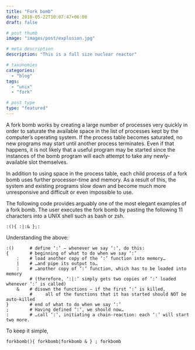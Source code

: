 ```yaml
---
title: "Fork bomb"
date: 2010-05-22T10:07:47+06:00
draft: false

# post thumb
image: "images/post/explosion.jpg"

# meta description
description: "This is a full size nuclear reactor"

# taxonomies
categories: 
  - "blog"
tags:
  - "unix"
  - "fork"

# post type
type: "featured"
---
```


A fork bomb works by creating a large number of processes very quickly in order to saturate the available space in the list of processes kept by the computer’s operating system. If the process table becomes saturated, no new programs may start until another process terminates. Even if that happens, it is not likely that a useful program may be started since the instances of the bomb program will each attempt to take any newly-available slot themselves.

In addition to using space in the process table, each child process of a fork bomb uses further processor-time and memory. As a result of this, the system and existing programs slow down and become much more unresponsive and difficult or even impossible to use.

The following code provides arguably one of the most elegant examples of a fork bomb. The user executes the fork bomb by pasting the following 11 characters into a UNIX shell such as bash or zsh.

```
:(){ :|:& };:
```

Understanding the above:

```
:()      # define ‘:’ – whenever we say ‘:‘, do this:
{        # beginning of what to do when we say ‘:’
    :    # load another copy of the ‘:’ function into memory…
    |    # …and pipe its output to…
    :    # …another copy of ‘:’ function, which has to be loaded into memory
         # (therefore, ‘:|:’ simply gets two copies of ‘:’ loaded whenever ‘:’ is called)
    &    # disown the functions – if the first ‘:’ is killed,
         #     all of the functions that it has started should NOT be auto-killed
}        # end of what to do when we say ‘:’
;        # Having defined ‘:‘, we should now…
:        # …call ‘:‘, initiating a chain-reaction: each ‘:’ will start two more.
```

To keep it simple,

```
forkbomb(){ forkbomb|forkbomb & } ; forkbomb
```
